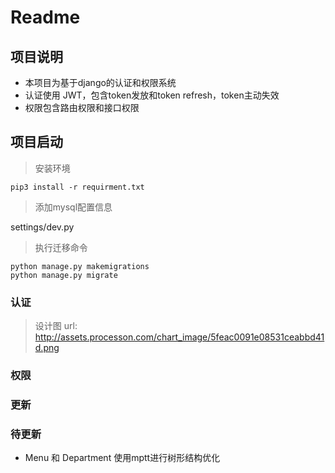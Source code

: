 # Readme

## 项目说明

* 本项目为基于django的认证和权限系统
* 认证使用 JWT，包含token发放和token refresh，token主动失效
* 权限包含路由权限和接口权限

## 项目启动

> 安装环境

```shell script
pip3 install -r requirment.txt
```

> 添加mysql配置信息

settings/dev.py

> 执行迁移命令

```shell script
python manage.py makemigrations
python manage.py migrate
```

### 认证

> 设计图
url: http://assets.processon.com/chart_image/5feac0091e08531ceabbd41d.png

### 权限

### 更新

### 待更新

* Menu 和 Department 使用mptt进行树形结构优化